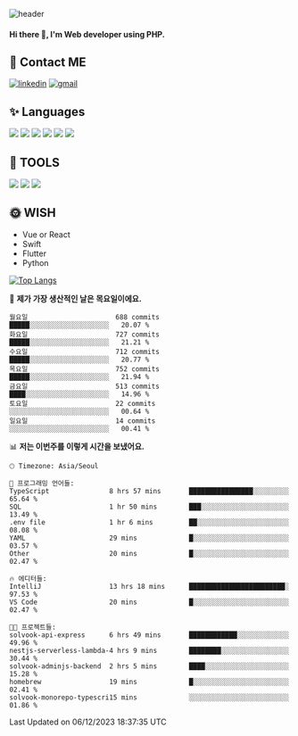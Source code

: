 ![header](https://capsule-render.vercel.app/api?type=waving&color=auto&height=300&section=header&text=Elin&fontSize=90&animation=twinkling)

#### Hi there 👋, I'm <b>Web developer</b> using PHP. ####

<!--
- 🔭 I’m currently working on Uniwill
- 🌱 I’m currently learning Vue or React or Python.
-->

<!---#### I am PHP developer --->

## 💌 Contact ME ###
[<img src='https://img.shields.io/badge/-EunjiKo-%230A66C2?style=flat-square&logo=LinkedIn&logoColor=white' alt='linkedin'>](https://www.linkedin.com/in/https://www.linkedin.com/in/eunji-ko-00a907164//)  [<img src='https://img.shields.io/badge/-einee214%40gmail.com-%23EA4335?style=flat-square&logo=Gmail&logoColor=white' alt='gmail'>](einee214@gmail.com)  


## ✨ Languages
<img src='https://img.shields.io/badge/-PHP-%23777BB4?style=for-the-badge&logo=PHP&logoColor=white'> <img src='https://img.shields.io/badge/-Laravel-%23FF2D20?style=for-the-badge&logo=Laravel&logoColor=white'> <img src='https://img.shields.io/badge/Jquery-%230769AD?style=for-the-badge&logo=Jquery&logoColor=white'> <img src='https://img.shields.io/badge/CSS3-%231572B6?style=for-the-badge&logo=CSS3&logoColor=white'> <img src='https://img.shields.io/badge/Bootstrap-%237952B3?style=for-the-badge&logo=Bootstrap&logoColor=white' > <img src='https://img.shields.io/badge/MySQL-%234479A1?style=for-the-badge&logo=MySQL&logoColor=white' >

## 🌷 TOOLS
<img src='https://img.shields.io/badge/PHPSTORM-%23000000?style=for-the-badge&logo=PhpStorm&logoColor=white' > <img src='https://img.shields.io/badge/GitLab-%23FCA121?style=for-the-badge&logo=GitLab&logoColor=white' > <img src='https://img.shields.io/badge/GitHub-%23181717?style=for-the-badge&logo=GitHub&logoColor=white'>


## 🌞 WISH
- Vue or React
- Swift
- Flutter
- Python


[![Top Langs](https://github-readme-stats.vercel.app/api/top-langs/?username=ein214&layout=compact)](https://github.com/anuraghazra/github-readme-stats)

<!--START_SECTION:waka-->
📅 **제가 가장 생산적인 날은 목요일이에요.** 

```text
월요일                      688 commits         █████░░░░░░░░░░░░░░░░░░░░   20.07 % 
화요일                      727 commits         █████░░░░░░░░░░░░░░░░░░░░   21.21 % 
수요일                      712 commits         █████░░░░░░░░░░░░░░░░░░░░   20.77 % 
목요일                      752 commits         █████░░░░░░░░░░░░░░░░░░░░   21.94 % 
금요일                      513 commits         ████░░░░░░░░░░░░░░░░░░░░░   14.96 % 
토요일                      22 commits          ░░░░░░░░░░░░░░░░░░░░░░░░░   00.64 % 
일요일                      14 commits          ░░░░░░░░░░░░░░░░░░░░░░░░░   00.41 % 
```


📊 **저는 이번주를 이렇게 시간을 보냈어요.** 

```text
🕑︎ Timezone: Asia/Seoul

💬 프로그래밍 언어들: 
TypeScript               8 hrs 57 mins       ████████████████░░░░░░░░░   65.64 % 
SQL                      1 hr 50 mins        ███░░░░░░░░░░░░░░░░░░░░░░   13.49 % 
.env file                1 hr 6 mins         ██░░░░░░░░░░░░░░░░░░░░░░░   08.08 % 
YAML                     29 mins             █░░░░░░░░░░░░░░░░░░░░░░░░   03.57 % 
Other                    20 mins             █░░░░░░░░░░░░░░░░░░░░░░░░   02.47 % 

🔥 에디터들: 
IntelliJ                 13 hrs 18 mins      ████████████████████████░   97.53 % 
VS Code                  20 mins             █░░░░░░░░░░░░░░░░░░░░░░░░   02.47 % 

🐱‍💻 프로젝트들: 
solvook-api-express      6 hrs 49 mins       ████████████░░░░░░░░░░░░░   49.96 % 
nestjs-serverless-lambda-4 hrs 9 mins        ████████░░░░░░░░░░░░░░░░░   30.44 % 
solvook-adminjs-backend  2 hrs 5 mins        ████░░░░░░░░░░░░░░░░░░░░░   15.28 % 
homebrew                 19 mins             █░░░░░░░░░░░░░░░░░░░░░░░░   02.41 % 
solvook-monorepo-typescri15 mins             ░░░░░░░░░░░░░░░░░░░░░░░░░   01.86 % 
```


 Last Updated on 06/12/2023 18:37:35 UTC
<!--END_SECTION:waka-->

<!---![GitHub stats](https://github-readme-stats.vercel.app/api?username=ein214&show_icons=true&theme=dracula)  --->




